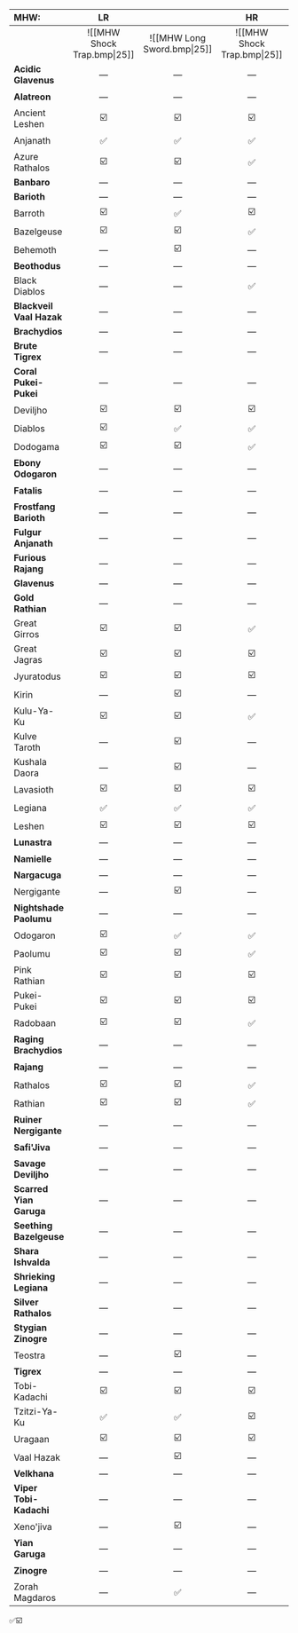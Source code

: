 
| MHW: | LR |  | HR |  | MR |  |
| :--- | :--: | :--: | :--: | :--: | :--: | :--: |
|  | ![[MHW Shock Trap.bmp\|25]] | ![[MHW Long Sword.bmp\|25]] | ![[MHW Shock Trap.bmp\|25]] | ![[MHW Long Sword.bmp\|25]] | ![[MHW Shock Trap.bmp\|25]] | ![[MHW Long Sword.bmp\|25]] |
| **Acidic Glavenus** | — | — | — | — | ✅ | ✅ |
| **Alatreon** | — | — | — | — | — | ☑️ |
| Ancient Leshen | ☑️ | ☑️ | ☑️ | ☑️ | ☑️ | ☑️ |
| Anjanath | ✅ | ✅ | ✅ | ✅ | ☑️ | ☑️ |
| Azure Rathalos | ☑️ | ☑️ | ✅ | ✅ | ☑️ | ☑️ |
| **Banbaro** | — | — | — | — | ✅ | ✅ |
| **Barioth** | — | — | — | — | ✅ | ✅ |
| Barroth | ☑️ | ✅ | ☑️ | ✅ | ☑️ | ☑️ |
| Bazelgeuse | ☑️ | ☑️ | ✅ | ✅ | ☑️ | ☑️ |
| Behemoth | — | ☑️ | — | ☑️ | — | ☑️ |
| **Beothodus** | — | — | — | — | ✅ | ✅ |
| Black Diablos | — | — | ✅ | ✅ | ☑️ | ☑️ |
| **Blackveil Vaal Hazak** | — | — | — | — | — | ☑️ |
| **Brachydios** | — | — | — | — | ✅ | ✅ |
| **Brute Tigrex** | — | — | — | — | ☑️ | ☑️ |
| **Coral Pukei-Pukei** | — | — | — | — | ✅ | ✅ |
| Deviljho | ☑️ | ☑️ | ☑️ | ☑️ | ☑️ | ☑️ |
| Diablos | ☑️ | ✅ | ✅ | ✅ | ☑️ | ☑️ |
| Dodogama | ☑️ | ☑️ | ✅ | ✅ | ☑️ | ☑️ |
| **Ebony Odogaron** | — | — | — | — | ✅ | ✅ |
| **Fatalis**<br> | — | — | — | — | — | ☑️ |
| **Frostfang Barioth** | — | — | — | — | ☑️ | ☑️ |
| **Fulgur Anjanath** | — | — | — | — | ✅ | ✅ |
| **Furious Rajang** | — | — | — | — | ☑️ | ☑️ |
| **Glavenus** | — | — | — | — | ✅ | ✅ |
| **Gold Rathian** | — | — | — | — | ☑️ | ☑️ |
| Great Girros | ☑️ | ☑️ | ✅ | ✅ | ☑️ | ☑️ |
| Great Jagras | ☑️ | ☑️ | ☑️ | ✅ | ☑️ | ☑️ |
| Jyuratodus | ☑️ | ☑️ | ☑️ | ☑️ | ☑️ | ☑️ |
| Kirin | — | ☑️ | — | ☑️ | — | ☑️ |
| Kulu-Ya-Ku | ☑️ | ☑️ | ✅ | ✅ | ☑️ | ☑️ |
| Kulve Taroth | — | ☑️ | — | ☑️ | — | ☑️ |
| Kushala Daora | — | ☑️ | — | ✅ | — | ☑️ |
| Lavasioth | ☑️ | ☑️ | ☑️ | ✅ | ☑️ | ☑️ |
| Legiana | ✅ | ✅ | ✅ | ✅ | ☑️ | ☑️ |
| Leshen | ☑️ | ☑️ | ☑️ | ☑️ | ☑️ | ☑️ |
| **Lunastra** | — | — | — | — | — | ✅ |
| **Namielle** | — | — | — | — | — | ☑️ |
| **Nargacuga** | — | — | — | — | ✅ | ✅ |
| Nergigante | — | ☑️ | — | ✅ | — | ☑️ |
| **Nightshade Paolumu** | — | — | — | — | ✅ | ✅ |
| Odogaron | ☑️ | ✅ | ✅ | ✅ | ☑️ | ☑️ |
| Paolumu | ☑️ | ☑️ | ✅ | ✅ | ☑️ | ☑️ |
| Pink Rathian | ☑️ | ☑️ | ☑️ | ✅ | ☑️ | ☑️ |
| Pukei-Pukei | ☑️ | ☑️ | ☑️ | ☑️ | ☑️ | ☑️ |
| Radobaan | ☑️ | ☑️ | ✅ | ✅ | ☑️ | ☑️ |
| **Raging Brachydios** | — | — | — | — | ☑️ | ☑️ |
| **Rajang** | — | — | — | — | ☑️ | ☑️ |
| Rathalos | ☑️ | ☑️ | ✅ | ✅ | ☑️ | ☑️ |
| Rathian | ☑️ | ☑️ | ✅ | ✅ | ☑️ | ☑️ |
| **Ruiner Nergigante** | — | — | — | — | — | ☑️ |
| **Safi'Jiva** | — | — | — | — | — | ☑️ |
| **Savage Deviljho** | — | — | — | — | ☑️ | ☑️ |
| **Scarred Yian Garuga** | — | — | — | — | ☑️ | ☑️ |
| **Seething Bazelgeuse** | — | — | — | — | ✅ | ✅ |
| **Shara Ishvalda** | — | — | — | — | — | ☑️ |
| **Shrieking Legiana** | — | — | — | — | ✅ | ✅ |
| **Silver Rathalos** | — | — | — | — | ☑️ | ☑️ |
| **Stygian Zinogre** | — | — | — | — | ☑️ | ☑️ |
| Teostra | — | ☑️ | — | ✅ | — | ☑️ |
| **Tigrex** | — | — | — | — | ✅ | ✅ |
| Tobi-Kadachi | ☑️ | ☑️ | ☑️ | ✅ | ☑️ | ☑️ |
| Tzitzi-Ya-Ku | ✅ | ✅ | ☑️ | ✅ | ☑️ | ☑️ |
| Uragaan | ☑️ | ☑️ | ☑️ | ✅ | ☑️ | ☑️ |
| Vaal Hazak | — | ☑️ | — | ✅ | — | ☑️ |
| **Velkhana** | — | — | — | — | — | ✅ |
| **Viper Tobi-Kadachi** | — | — | — | — | ✅ | ✅ |
| Xeno'jiva | — | ☑️ | — | ✅ | — | ☑️ |
| **Yian Garuga** | — | — | — | — | ☑️ | ☑️ |
| **Zinogre** | — | — | — | — | ☑️ | ☑️ |
| Zorah Magdaros | — | ✅ | — | ✅ | — | ☑️ |
✅☑️